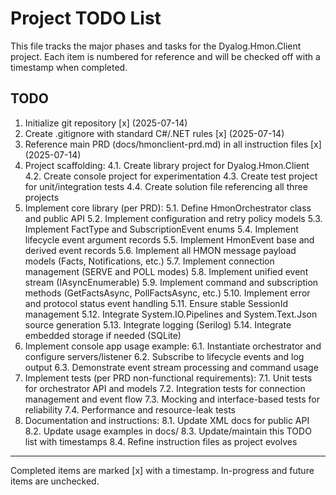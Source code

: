 # Project TODO List

This file tracks the major phases and tasks for the Dyalog.Hmon.Client project. Each item is numbered for reference and will be checked off with a timestamp when completed.

## TODO

1. Initialize git repository [x] (2025-07-14)
2. Create .gitignore with standard C#/.NET rules [x] (2025-07-14)
3. Reference main PRD (docs/hmonclient-prd.md) in all instruction files [x] (2025-07-14)
4. Project scaffolding:
    4.1. Create library project for Dyalog.Hmon.Client
    4.2. Create console project for experimentation
    4.3. Create test project for unit/integration tests
    4.4. Create solution file referencing all three projects
5. Implement core library (per PRD):
    5.1. Define HmonOrchestrator class and public API
    5.2. Implement configuration and retry policy models
    5.3. Implement FactType and SubscriptionEvent enums
    5.4. Implement lifecycle event argument records
    5.5. Implement HmonEvent base and derived event records
    5.6. Implement all HMON message payload models (Facts, Notifications, etc.)
    5.7. Implement connection management (SERVE and POLL modes)
    5.8. Implement unified event stream (IAsyncEnumerable<HmonEvent>)
    5.9. Implement command and subscription methods (GetFactsAsync, PollFactsAsync, etc.)
    5.10. Implement error and protocol status event handling
    5.11. Ensure stable SessionId management
    5.12. Integrate System.IO.Pipelines and System.Text.Json source generation
    5.13. Integrate logging (Serilog)
    5.14. Integrate embedded storage if needed (SQLite)
6. Implement console app usage example:
    6.1. Instantiate orchestrator and configure servers/listener
    6.2. Subscribe to lifecycle events and log output
    6.3. Demonstrate event stream processing and command usage
7. Implement tests (per PRD non-functional requirements):
    7.1. Unit tests for orchestrator API and models
    7.2. Integration tests for connection management and event flow
    7.3. Mocking and interface-based tests for reliability
    7.4. Performance and resource-leak tests
8. Documentation and instructions:
    8.1. Update XML docs for public API
    8.2. Update usage examples in docs/
    8.3. Update/maintain this TODO list with timestamps
    8.4. Refine instruction files as project evolves

---
Completed items are marked [x] with a timestamp. In-progress and future items are unchecked.

